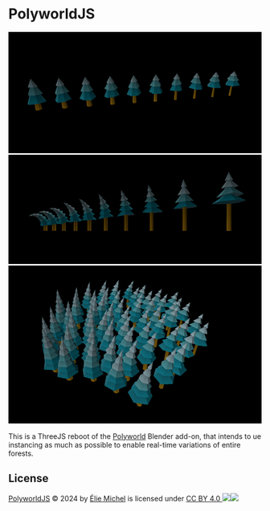 PolyworldJS
===========

![Screenshot 01](doc/screenshot01.png)
![Screenshot 02](doc/screenshot02.png)
![Screenshot 03](doc/screenshot03.png)

This is a ThreeJS reboot of the [Polyworld](https://polyworld.exppad.com/) Blender add-on, that intends to ue instancing as much as possible to enable real-time variations of entire forests.

License
-------

[PolyworldJS](https://github.com/eliemichel/PolyworldJS) © 2024 by [Élie Michel](https://www.exppad.com/) is licensed under [CC BY 4.0 ![](https://chooser-beta.creativecommons.org/img/cc-logo.f0ab4ebe.svg)![](https://chooser-beta.creativecommons.org/img/cc-by.21b728bb.svg)](http://creativecommons.org/licenses/by/4.0/?ref=chooser-v1)

